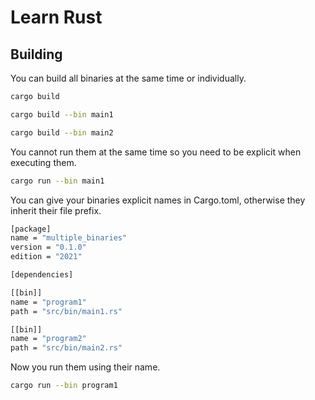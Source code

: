

# Learn Rust


## Building

You can build all binaries at the same time or individually.

```sh
cargo build

cargo build --bin main1

cargo build --bin main2
```

You cannot run them at the same time so you need to be explicit when executing them.

```sh
cargo run --bin main1
```

You can give your binaries explicit names in Cargo.toml, otherwise they inherit their file prefix.

```sh
[package]
name = "multiple_binaries"
version = "0.1.0"
edition = "2021"

[dependencies]

[[bin]]
name = "program1"
path = "src/bin/main1.rs"

[[bin]]
name = "program2"
path = "src/bin/main2.rs"
```

Now you run them using their name.

```sh
cargo run --bin program1
```
